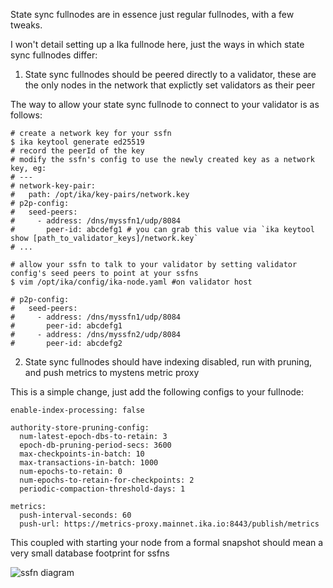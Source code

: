 
State sync fullnodes are in essence just regular fullnodes, with a few tweaks.


I won't detail setting up a Ika fullnode here, just the ways in which state sync fullnodes differ:

1. State sync fullnodes should be peered directly to a validator, these are the only nodes in the network that explictly set validators as their peer

The way to allow your state sync fullnode to connect to your validator is as follows:

```
# create a network key for your ssfn
$ ika keytool generate ed25519
# record the peerId of the key
# modify the ssfn's config to use the newly created key as a network key, eg:
# ---
# network-key-pair:
#   path: /opt/ika/key-pairs/network.key
# p2p-config:
#   seed-peers:
#     - address: /dns/myssfn1/udp/8084
#       peer-id: abcdefg1 # you can grab this value via `ika keytool show [path_to_validator_keys]/network.key`
# ...

# allow your ssfn to talk to your validator by setting validator config's seed peers to point at your ssfns
$ vim /opt/ika/config/ika-node.yaml #on validator host

# p2p-config:
#   seed-peers:
#     - address: /dns/myssfn1/udp/8084
#       peer-id: abcdefg1
#     - address: /dns/myssfn2/udp/8084
#       peer-id: abcdefg2
```

2. State sync fullnodes should have indexing disabled, run with pruning, and push metrics to mystens metric proxy

This is a simple change, just add the following configs to your fullnode:
```
enable-index-processing: false

authority-store-pruning-config:
  num-latest-epoch-dbs-to-retain: 3
  epoch-db-pruning-period-secs: 3600
  max-checkpoints-in-batch: 10
  max-transactions-in-batch: 1000
  num-epochs-to-retain: 0
  num-epochs-to-retain-for-checkpoints: 2
  periodic-compaction-threshold-days: 1

metrics:
  push-interval-seconds: 60
  push-url: https://metrics-proxy.mainnet.ika.io:8443/publish/metrics
```

This coupled with starting your node from a formal snapshot should mean a very small database footprint for ssfns


![ssfn diagram](nre/ssfn-diagram.png)



